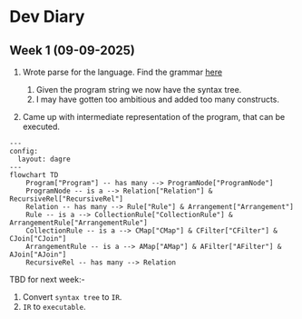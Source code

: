 # Dev Diary

## Week 1 (09-09-2025)
1. Wrote parse for the language. Find the grammar [here](https://pest.rs/?g=N4Ig5gTghgtjURALhAdQBIEkAqBRAygAoCCAwrgAQC8FA%2BsBQDohMsA%2BrjjALsxR8y4Q%2BAkFwB2fAL6NxpAPIBZRbgBy2Cpup0GAGUyrctBcrUaOAIV3zSAaWNKV6ijMnj9hh6efaGzAPT%2BfAB%2BFAAUAISGqB6UocSqAJoAlABULrJWNvYmTho0fiD%2BqSHhWXZeefzhEcypQSzxSclpFKF1DRlugT29ff0Dg0PDI-2yPVqTU9MzWpgAImaYAGKYuABK46PbO7t7srIArgDGtACWACYApuLcZwBmZ1cQ2gACDMT4pJiYtMS6hHQxFoAFVCIQNm1wp9vr9-oCEiCVOtMKRqsxaMxWq4ADanS43O6PZ5vBhhGE-P4AoG0ayoSGiTEgZJQ8lfSnwoGqJEbVHokBM7GyAm3B5PF5aGj0Cgnc7XUXEl4cPFywlikmuWTcACeAAcrgA3BC0cSwK6k1gAclKspFRPFXVkRogJrNkooDBVdvVL1cxJxF1dMHNBQoXvl9o1sgQYCD5s0ofDasVjvEAGdjgB7fXaaVhb0p9rIJBY9Ka8SyjPZq6BgsO0NVnOhW0Rn1dFWNmuqhX1j0UTtQpM9qPprP62utlPuhiVsddusk5WnTsT5MO8sQK44uMJvuz6ur4e%2B2RZ9M70P78fdyPH8T3Q7iU6m4O%2BMPLueHm9dHX6899lfXm25Z7CBoFgUE4gTLM0EwYspC6MQ6zENgmDyKoWzgZhWFjG4FxQNwUA4pmYCvvg8iYFCUDiOImYEdwXbXMcOLpKEuDkamVE0XRDFXExr74dwEBnAARoc9FpgA-FCjE4qmMm%2BLIkxnDAuqZhA3C0DJinVD%2BNZXPc2kcPej53JmbiaBwm44vhZxmYZFAQIcOJXJpvE4rI5YCUJonia%2BzAAMQANqlF5IlieaoRhMwAA0IXcIJYX0a0RYALrSAcprxd54WvguLxFlQpRXAAHrqt4YdhlWYRhMG1TMmCKIQ8jrNgFVVe1%2BziDAmYXE5Lm6vhAAWu4MHlrLMEgJaNBQeVCl1PV9bQhFnFAaa5ZO64Zcpqnqa5fGhsw21qbw03db1zm0AN3DDZFzCraUZ2Lctq3JFJwEdR9uw1XVP2aNgiQQm1n3AwMWwUAAtJDUPQxQ2B6np9wQ9DyNg%2BsNxmhcFDXeaaaHMJ4OOc5a33GpFBMQgZw6gAdFq8PXIjBS6fTrmPOIlO2eI1QlfREDiLQunlkz%2Bks2cbOmZzBTMELBnTbpO6hHLA3QDAklQswhWy-DtBpvqxyuNzzx87pvgG7ztAANYAO5qyAumlHLz4RVjWtK7Akn68VPN81bfkgKbkgsILLsIG7vsADz2-Dzry%2BEMWR-q0eO8lrAAHzpd0-hI8jUOw-DFD4Lra3Z9DtO-jrvEKZzWjCWcYCixpdtVxwwmZpm26NxZ-YJeIsYd9UNfcAavHcGp-Pw-Z9dXGAzxj-q9kXJmeMXX3RlEfhs9XPZ3CHLqy-j03Mps2ZG-2cZxziyfB9y89aZb1HxqOx5GVptte9l7rleTDXde3Jfnct23P%2B1Q0zd17vvf%2BlMh7n1HivCgC8l4uVgfcNeDdwE6R3m-TeV8tY3zvgnB%2BZpT4PnPhzS%2B70s7FwoIQISMB2ZD1zvqIuxdIayG-vXDekwDogDYbcdOAD255ymFw-h6cQFCR7hw6crAxGizAHwyBw8YF52EZTUozAI7TUYspQiNs06B2FLcKeM9jYjWkbXcQNY1EgA0dJXi2jZJFj0V0eBwlMGcL7MwFxzl07IMzOvExUjmC%2BPwunMGzDIYUFIJmFSmYX70QYVcJhzCtQYMQcojxIAorTRfipTB2tdYsVYMkUJFYj5G3SWSU8YiTgj3yqwNgpYoRVMEjU0m5Yz4X2NpLKumggnEPFlYrJUIz6XRDirKSRZinTSyVNKEcty7HFevZZgDTpojNduMm2qzxrIHji5BZSzxDtOIaM5Wa1QzrLGTs2KayTkbLmpc5WpiYBiQtpbCZzt34V1cC8jSPsuG-JKdfHEK1zl9gdm6BWOCIBgFVq4a%2BMK1rhz2fkiut0QA3LmVrA5hTmBOPIeE8GkSzLVOgRAJJxcTwkpaWSz%2BWhQo%2BUSR8qpcZ7IMvCqrUILLHY22AKUf0gYQUgI%2BcwGQYgjkZQFbQIV3BXwCuufyp4AYHlKsxkIvs7LxIfKlTyosszQg5N3mkr5xxUwg3NYMb6v06rLBBKoUgKE0JAwtea2QHSOZ0t6SAd1dlbmPhjswIZoQYzSrOMKm2Uybb6v7K-Y1%2ByP5Fj5dNEqZUbZivsv7N5NsfUB2GSc3VrAg0UBDTKkVzIrHRsNXkhZT83AlrDbK0MMYFXTRjHNZt6qGAhoLRNUoVa42otNe9F1I6rXWpgusXACFHXoUgiO0d4grI2TMp6mamZaAAEdDjLUVGWpdAzppWQDZkkKMLQ0gIjaUMq2iIDagtlcbUEkJ7rq3Tu8Ue6tzLtzaEI9PaQDBWybGjeg6bZpWmte%2BAt772PtrcKF926QUpi4aLXUYkRCsEXtwVDJ1UwQYQHe82D7fZ4dvVYwj2pBmlETpCopRVSrlTnfOi1Y7x2zFwAADUIJO-A%2BBUKzqYy6jKgQKC4FuLeigql66yBTS8UMZV9JnGKh8kj2ooSqRAY8JTrJRaabU5uTTymaH4bU7E7gBmKBzR04pmYUpRq5OqKtF%2BYBObKmImcU4pNXN11OFRTGzdKaWzDS5TzFAB6BbTC5Xz-dW7bmzNUU8xx8LAMGg8bga0OBQAuIGXGwlqgvO3BcM4BpaBnS6K-WYNAMlUHxdGNMTmenuiq%2BnIi3naCk0a4UNSzW3M%2BfEGq7QGTfPyO4OF4LEpKuFG2a4MLQWlp9YG4UAAZHwmLbXdTqqqxrfkEQtuiBsXt3bqd0N4q264BLSWNuFAANRXdESl%2B4aXpgTdYGHfbqcaumiy9rPGl3WC3fYKwcG6d8uaSKyVnqC3WAlABwEY7IAACkJThMglNOJ6s0Bam33EPJ3T3TJjMCBzDkAwQ4dcUEBKjOVDTO6ezGtMIiWcQ4jTNFGafWSqyJZ-KqAxxjiJOZ2TVaaWWeCW1Czq43BjhU2Kdj6n1m8fhH7CC3neDIvUVol%2B%2BypKNICtPgz9yB8F4S8Ivrzu28jW0B1wfRLICt5Qe0mkWD6Ylchg9MwADtjjj2Jtpi0IWj4AONYGB%2BFOC1d0Q9ZLXZgHckDoWa4LXFvVUKRADTaaeU-R66T0WmT57uBlqmVIJgfXaIZ4jynvN-q-1Z-oznvPorC9m4uvK0vpQ-eEQLyeQXSf7pR-N-M3W8KoNJ6fSAchhAECEkGokxJFBM7CWgLztakBF66lkRQUmwlVrmh5irWQKnV2Bro6myZ5PO7MCTVCGTaaT86WeDAR3wncD0b5x6mV0nq8ytfJf9FPuKAybmmE8JWGW-UWQiClbOLUW-ffAUPgYTQLAMRLCAC4CeX%2BEFHmQieyfhUNNAk3aoe4XULA54dAg%2BGRCRVAwgnAjgKBAg6ACgigeAfAsgmg%2ByFlbfeyaOVgg%2BeACXQafmW-CeeiXgiAO-A%2BEmF0Dg0-EAU8O4CsTecVCQufK4KAc2a-SycXQ4M2cQ6oZ0GSQQ4QzuayGAYSPCXQx3TAxgnRLhFpWQ-ke4UA6wglQAzAQxaeF4XQSmcgsAlGNmFA9wmg1dVvfXBw5hCgZYFBVfQgTMeuCgNw7AzwkuO8Bg3wiwvsAIm2MvX3Oxf3C-UqMyQkN6DKFNXI24V8LJaw0QXALEHZf7fkQnV6D3L3IIyhVQQ4YMPwiwTfOIqGWQVI9xd4CgCkX4eYTAAAcRwCuzNUzkJXzlAWiKSKZwoXAPTFAWoOSL5Qay3Voi7BILkQPmgEtm1lAXsj2POEMQgFUmsnomy0OIp1kA2MuIOPERIhoD6MEC4DEFbQzDODOFoGOEGgQFxTEDeJKWOO2ItDd22WDU%2BO%2BN%2BP%2BK2TA1TGOMnjOLbnwi2JmOeLJGYAABJAoITi0oSfi-iIAAS2AwNkhxjPICSYTZNXcGthNjdMxrYqJVMBjf9ipeddRZVrgQVaEeZiZSY7iax-A9iKBRCd8GsIgskuBBAidSS4dcTKimhEh79JjACAA1CuGIjwhYrwqg8w2SLhd3UIbPUtUDJHVU4IxQKAdbLUmgzolhLqa0lYg0jJI0igc2YrAaM4OpLJH-D00Zb05OZgeE8sf0r0mkhgL-QHJxY0%2BjCYnUmGKJJYxyWlbASAwlKlM8bfVdYTdTdmMyHRGMFowkLHSYblGjLJc-WMsqGvK-ZkJ9A%2BYTR2TGIs4MW4UssmElGOSs0oZshPLcQVBtMtMVQ5csPsqVD-UMccxPb-XsjGfs5VMsWQacgcp7DJdI0U1VY9LbashjYTKYtUimKAVxc0NMoQhMro8QdgyA0MajF8Ro7OCgTAe4cGbASfcQcGXAJnU89M8JYUAQ7M5DGWOZSAhWUC2OP2b8%2B2W-Ooh85GEI0mXQVudbM8mAC8h00Q3Q32UQyjNZUeK6L2G2UWQ-OpLEaC88uCmGNGbeXmIA88jMxdNQjQm8jJTcGi79NksqfIynA8o8k8igeYNyEOcWOitChi7QtyLCrhZ0KjAhe8oTC0yhK07g0S9CoHR07grC0xZgLg343C7Io-WjaaM-B6fCX4n46yQ4CLFtKEXSng8mKyq4IMkfYHMy%2Byyy6yuTASQ2G2cGGMzivcxSx83QWAIwqAVShigwsKqS2k-Hb1fpDmfS3c2s4-aZXtHvatXWOo3c5ZEAPEk0ocrZUoGZPtIDPvXibKgKlUtSqhby2ihiginy%2BXTQRqjQ1JZgrsgtHs6ZVqvmGVSq0VLEBszucsl8RNOc4MQMXqlK1gdNA%2BCSpiEw%2Ba40TQ5uVbfUzXZYjag%2BdhbaiQpkR3aahvF3JNItMIXqmy0IXqtIAa8tFytwaaycvsC62c8DOq8Qf-aiecx6htV8Psl6iCn-f696uaYG%2BKHyztVgDcnVGjdWK9d6%2BMqY5YUmMfcG%2Bqv8u8fChG5qiTd6-mdqq3TqiskynqvG-q4coajqs8P9KsigMGr2GawauQrQhAHQ1aiga8oQ3Kg6m4xjATYGFjVjaYdYEEXQCovm-mj6WQQmFyeSHG-CaJS64tEeGAZypAQnKECAQaNMCyqARypWrWnWhyiLZylPaqqY4gFWtS6MK2%2BWlWgARjZRVoACYnbokABmR3BWmAe2kou8p2Q6AOSq39WGk9ZNOM16gyiAZyyNVwb252v2uSgOkAYi%2BszWrcY9ItZgDc7tUOncgKpW7O09WMP9fOv-AE2Om2j23wEOsa1gN0qM4M80mq9YdAfASJDy80Biw23W-Wu26JXKsnVtFWjNejUewyuG8OsqXKmS6af2m2MuiOqGqxJfHeWgYSCjYysOqOy9cVKQDFFO7HMSZAQ%2B7DByT9EStw8Qc2NMMINMCAY4JALuR4lnC4EBJ%2B7YlnEFa%2Bg4-CKyp%2B-haXTDM%2B-dD1JMixc%2BGsVQHqRJO%2Bh%2Bj%2B0BV%2B9%2B5%2B2RaXWQcB4eKBmB2%2B%2B%2B44JB7gFkdW2Y6%2BnBh%2B-B4XRyJymmOQMyCBy46B64UhvBuBEBQholDByBi4Bh2B3BlnJEyalaAQmia4ZIFnK%2Bm%2B-MU4gR1Ek0GB8hrGSh0R8IXBigHbFhgh6h2QA%2BiLZyTh9YPqE%2BvCAiFrEfIAA#editor)

    1. Given the program string we now have the syntax tree.
    2. I may have gotten too ambitious and added too many constructs.

2. Came up with intermediate representation of the program, that can be executed.

```mermaid
---
config:
  layout: dagre
---
flowchart TD
    Program["Program"] -- has many --> ProgramNode["ProgramNode"]
    ProgramNode -- is a --> Relation["Relation"] & RecursiveRel["RecursiveRel"]
    Relation -- has many --> Rule["Rule"] & Arrangement["Arrangement"]
    Rule -- is a --> CollectionRule["CollectionRule"] & ArrangementRule["ArrangementRule"]
    CollectionRule -- is a --> CMap["CMap"] & CFilter["CFilter"] & CJoin["CJoin"]
    ArrangementRule -- is a --> AMap["AMap"] & AFilter["AFilter"] & AJoin["AJoin"]
    RecursiveRel -- has many --> Relation
```


TBD for next week:-
1. Convert `syntax tree` to `IR`.
2. `IR` to `executable`.

